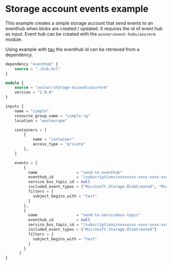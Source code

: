 # Storage account events example

This example creates a simple storage account that send events to an eventhub when blobs are created / updated. It requires the id of event hub as input. Event hub can be created with the `avinor/event-hubs/azurerm` module.

Using example with [tau](https://github.com/avinor/tau) the eventhub id can be retrieved from a dependency.

```terraform
dependency "eventhub" {
    source = "./hub.hcl"
}

module {
    source = "avinor/storage-account/azurerm"
    version = "2.0.0"
}

inputs {
    name = "simple"
    resource_group_name = "simple-rg"
    location = "westeurope"

    containers = [
        {
            name = "container"
            access_type = "private"
        },
    ]

    events = [
        {
          name                 = "send-to-eventhub"
          eventhub_id          = "/subscriptions/xxxxxxxx-xxxx-xxxx-xxxx-xxxxxxxxxxxx/resourceGroups/my-rg/providers/Microsoft.EventHub/namespaces/events-ns/eventhubs/my-events"
          service_bus_topic_id = null
          included_event_types = ["Microsoft.Storage.BlobCreated", "Microsoft.Storage.BlobDeleted"]
          filters = {
            subject_begins_with = "test"
          }
        },
        {
          name                 = "send-to-servicebus-topic"
          eventhub_id          = null
          service_bus_topic_id = "/subscriptions/xxxxxxxx-xxxx-xxxx-xxxx-xxxxxxxxxxxx/resourceGroups/my-rg/providers/Microsoft.ServiceBus/namespaces/servicebus-sbn/topics/my-topic"
          included_event_types = ["Microsoft.Storage.BlobCreated"]
          filters = {
            subject_begins_with = "test"
          }
        }
      ]
}
```
